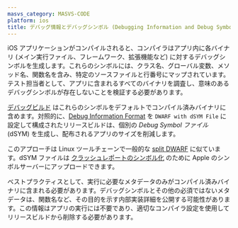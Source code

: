 ```yaml
---
masvs_category: MASVS-CODE
platform: ios
title: デバッグ情報とデバッグシンボル (Debugging Information and Debug Symbols)
---
```


iOS アプリケーションがコンパイルされると、コンパイラはアプリ内に各バイナリ (メイン実行ファイル、フレームワーク、拡張機能など) に対するデバッグシンボルを生成します。これらのシンボルには、クラス名、グローバル変数、メソッド名、関数名を含み、特定のソースファイルと行番号にマップされています。テスト担当者として、アプリに含まれるすべてのバイナリを調査し、意味のあるデバッグシンボルが存在しないことを検証する必要があります。

[デバッグビルド](https://developer.apple.com/documentation/xcode/building-your-app-to-include-debugging-information "Building Your App to Include Debugging Information") はこれらのシンボルをデフォルトでコンパイル済みバイナリに含めます。対照的に、[Debug Information Format](https://developer.apple.com/documentation/xcode/build-settings-reference#Debug-Information-Format) を `DWARF with dSYM File` に設定して構成されたリリースビルドは、個別の _Debug Symbol ファイル_ (dSYM) を生成し、配布されるアプリのサイズを削減します。

このアプローチは Linux ツールチェーンで一般的な [split DWARF](https://clang.llvm.org/docs/ClangCommandLineReference.html#cmdoption-clang-gsplit-dwarf) に似ています。dSYM ファイルは [クラッシュレポートのシンボル化](https://developer.apple.com/documentation/xcode/adding-identifiable-symbol-names-to-a-crash-report) のために Apple のシンボルサーバーにアップロードできます。

ベストプラクティスとして、実行に必要なメタデータのみがコンパイル済みバイナリに含まれる必要があります。デバッグシンボルとその他の必須ではないメタデータは、関数名など、その目的を示す内部実装詳細を公開する可能性があります。この情報はアプリの実行には不要であり、適切なコンパイラ設定を使用してリリースビルドから削除する必要があります。
